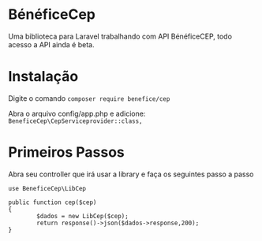 # BénéficeCep
Uma biblioteca para Laravel trabalhando com API BénéficeCEP, todo acesso a API ainda é beta.

# Instalação
Digite o comando `composer require benefice/cep`

Abra o arquivo config/app.php e adicione: `BeneficeCep\CepServiceprovider::class,`

# Primeiros Passos

Abra seu controller que irá usar a library e faça os seguintes passo a passo

`use BeneficeCep\LibCep`

    public function cep($cep)
	{
    		$dados = new LibCep($cep);
    		return response()->json($dados->response,200);
    }
